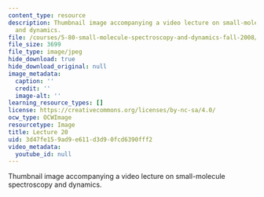 ```yaml
---
content_type: resource
description: Thumbnail image accompanying a video lecture on small-molecule spectroscopy
  and dynamics.
file: /courses/5-80-small-molecule-spectroscopy-and-dynamics-fall-2008/3d47fe159ad9e611d3d90fcd6390fff2_mit5_80f08lec20_th.jpg
file_size: 3699
file_type: image/jpeg
hide_download: true
hide_download_original: null
image_metadata:
  caption: ''
  credit: ''
  image-alt: ''
learning_resource_types: []
license: https://creativecommons.org/licenses/by-nc-sa/4.0/
ocw_type: OCWImage
resourcetype: Image
title: Lecture 20
uid: 3d47fe15-9ad9-e611-d3d9-0fcd6390fff2
video_metadata:
  youtube_id: null
---
```

Thumbnail image accompanying a video lecture on small-molecule spectroscopy and dynamics.